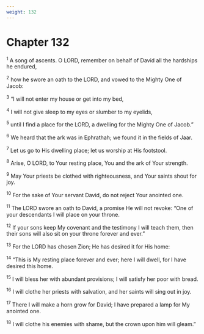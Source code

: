 ```yaml
---
weight: 132
---
```


# Chapter 132

<sup>1</sup> A song of ascents. O LORD, remember on behalf of David all the hardships he endured, 

<sup>2</sup> how he swore an oath to the LORD, and vowed to the Mighty One of Jacob: 

<sup>3</sup> “I will not enter my house or get into my bed, 

<sup>4</sup> I will not give sleep to my eyes or slumber to my eyelids, 

<sup>5</sup> until I find a place for the LORD, a dwelling for the Mighty One of Jacob.” 

<sup>6</sup> We heard that the ark was in Ephrathah; we found it in the fields of Jaar. 

<sup>7</sup> Let us go to His dwelling place; let us worship at His footstool. 

<sup>8</sup> Arise, O LORD, to Your resting place, You and the ark of Your strength. 

<sup>9</sup> May Your priests be clothed with righteousness, and Your saints shout for joy. 

<sup>10</sup> For the sake of Your servant David, do not reject Your anointed one. 

<sup>11</sup> The LORD swore an oath to David, a promise He will not revoke: “One of your descendants I will place on your throne. 

<sup>12</sup> If your sons keep My covenant and the testimony I will teach them, then their sons will also sit on your throne forever and ever.” 

<sup>13</sup> For the LORD has chosen Zion; He has desired it for His home: 

<sup>14</sup> “This is My resting place forever and ever; here I will dwell, for I have desired this home. 

<sup>15</sup> I will bless her with abundant provisions; I will satisfy her poor with bread. 

<sup>16</sup> I will clothe her priests with salvation, and her saints will sing out in joy. 

<sup>17</sup> There I will make a horn grow for David; I have prepared a lamp for My anointed one. 

<sup>18</sup> I will clothe his enemies with shame, but the crown upon him will gleam.” 


